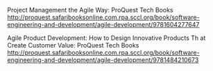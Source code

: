 
Project Management the Agile Way: ProQuest Tech Books
 http://proquest.safaribooksonline.com.rpa.sccl.org/book/software-engineering-and-development/agile-development/9781604277647

Agile Product Development: How to Design Innovative Products Th at Create Customer Value: ProQuest Tech Books
 http://proquest.safaribooksonline.com.rpa.sccl.org/book/software-engineering-and-development/agile-development/9781484210673
